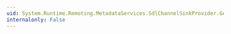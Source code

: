 ```yaml
---
uid: System.Runtime.Remoting.MetadataServices.SdlChannelSinkProvider.GetChannelData(System.Runtime.Remoting.Channels.IChannelDataStore)
internalonly: False
---
```

